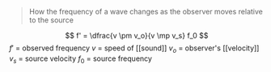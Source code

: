 > How the frequency of a wave changes as the observer moves relative to the source

$$ f' = \dfrac{v \pm v_o}{v \mp v_s} f_0 $$
$f'$ = observed frequency
$v$ = speed of [[sound]]
$v_o$ = observer's [[velocity]]
$v_s$ = source velocity
$f_0$ = source frequency